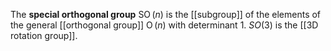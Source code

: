 The **special orthogonal group** $\operatorname{SO}(n)$ is the [[subgroup]] of the elements of the general [[orthogonal group]] $\operatorname{O}(n)$ with determinant 1. $SO(3)$ is the [[3D rotation group]].
